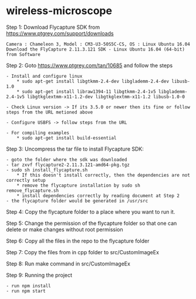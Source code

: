 # wireless-microscope

Step 1: Download Flycapture SDK from https://www.ptgrey.com/support/downloads

	Camera : Chameleon 3, Model : CM3-U3-50S5C-CS, OS : Linux Ubuntu 16.04
	Download the FlyCapture 2.11.3.121 SDK - Linux Ubuntu 16.04 (64-bit) from Software

Step 2: Goto https://www.ptgrey.com/tan/10685 and follow the steps

	- Install and configure linux
		* sudo apt-get install libgtkmm-2.4-dev libglademm-2.4-dev libusb-1.0
		* sudo apt-get install libraw1394-11 libgtkmm-2.4-1v5 libglademm-2.4-1v5 libgtkglextmm-x11-1.2-dev libgtkglextmm-x11-1.2 libusb-1.0-0

	- Check Linux version -> If its 3.5.0 or newer then its fine or follow steps from the URL metioned above

	- Configure USBFS -> follow steps from the URL
		
	- For compiling examples
		* sudo apt-get install build-essential
 
Step 3: Uncompress the tar file to install Flycapture SDK:
	
	- goto the folder where the sdk was downloaded
	- tar zxvf flycapture2-2.11.3.121-amd64-pkg.tgz
	- sudo sh install_flycapture.sh
		* If this doesn't install correctly, then the dependencies are not correctly setup
		* remove the flycapture installation by sudo sh remove_flycapture.sh
		* install dependencies correctly by reading document at Step 2
	- the flycapture folder would be generated in /usr/src
	
Step 4: Copy the flycapture folder to a place where you want to run it.

Step 5: Change the permission of the flycapture folder so that one can delete or make changes without root permission

Step 6: Copy all the files in the repo to the flycapture folder

Step 7: Copy the files from in cpp folder to src/CustomImageEx

Step 8: Run make command in src/CustomImageEx

Step 9: Running the project
	
	- run npm install
	- run npm start
